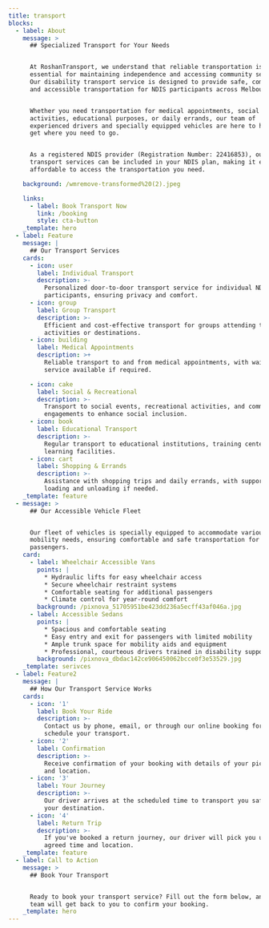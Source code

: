 ```yaml
---
title: transport
blocks:
  - label: About
    message: >
      ## Specialized Transport for Your Needs


      At RoshanTransport, we understand that reliable transportation is
      essential for maintaining independence and accessing community services.
      Our disability transport service is designed to provide safe, comfortable,
      and accessible transportation for NDIS participants across Melbourne.


      Whether you need transportation for medical appointments, social
      activities, educational purposes, or daily errands, our team of
      experienced drivers and specially equipped vehicles are here to help you
      get where you need to go.


      As a registered NDIS provider (Registration Number: 22416853), our
      transport services can be included in your NDIS plan, making it easy and
      affordable to access the transportation you need.

    background: /wmremove-transformed%20(2).jpeg

    links:
      - label: Book Transport Now
        link: /booking
        style: cta-button
    _template: hero
  - label: Feature
    message: |
      ## Our Transport Services
    cards:
      - icon: user
        label: Individual Transport
        description: >-
          Personalized door-to-door transport service for individual NDIS
          participants, ensuring privacy and comfort.
      - icon: group
        label: Group Transport
        description: >-
          Efficient and cost-effective transport for groups attending the same
          activities or destinations.
      - icon: building
        label: Medical Appointments
        description: >+
          Reliable transport to and from medical appointments, with waiting
          service available if required.

      - icon: cake
        label: Social & Recreational
        description: >-
          Transport to social events, recreational activities, and community
          engagements to enhance social inclusion.
      - icon: book
        label: Educational Transport
        description: >-
          Regular transport to educational institutions, training centers, and
          learning facilities.
      - icon: cart
        label: Shopping & Errands
        description: >-
          Assistance with shopping trips and daily errands, with support for
          loading and unloading if needed.
    _template: feature
  - message: >
      ## Our Accessible Vehicle Fleet


      Our fleet of vehicles is specially equipped to accommodate various
      mobility needs, ensuring comfortable and safe transportation for all
      passengers.
    card:
      - label: Wheelchair Accessible Vans
        points: |
          * Hydraulic lifts for easy wheelchair access
          * Secure wheelchair restraint systems
          * Comfortable seating for additional passengers
          * Climate control for year-round comfort
        background: /pixnova_51705951be423dd236a5ecff43af046a.jpg
      - label: Accessible Sedans
        points: |
          * Spacious and comfortable seating
          * Easy entry and exit for passengers with limited mobility
          * Ample trunk space for mobility aids and equipment
          * Professional, courteous drivers trained in disability support
        background: /pixnova_dbdac142ce906450062bcce0f3e53529.jpg
    _template: serivces
  - label: Feature2
    message: |
      ## How Our Transport Service Works
    cards:
      - icon: '1'
        label: Book Your Ride
        description: >-
          Contact us by phone, email, or through our online booking form to
          schedule your transport.
      - icon: '2'
        label: Confirmation
        description: >-
          Receive confirmation of your booking with details of your pickup time
          and location.
      - icon: '3'
        label: Your Journey
        description: >-
          Our driver arrives at the scheduled time to transport you safely to
          your destination.
      - icon: '4'
        label: Return Trip
        description: >-
          If you've booked a return journey, our driver will pick you up at the
          agreed time and location.
    _template: feature
  - label: Call to Action
    message: >
      ## Book Your Transport


      Ready to book your transport service? Fill out the form below, and our
      team will get back to you to confirm your booking.
    _template: hero
---
```


